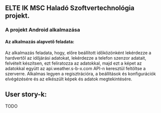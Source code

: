 <p align="justify">

## ELTE IK MSC Haladó Szoftvertechnológia projekt.

### A projekt Android alkalmazása

#### Az alkalmazás alapvető feladata:
Az alkalmazás feladata, hogy, előre beállított időközönként lekérdezze a hardvertől az időjárási adatokat, lekérdezze a telefon szenzor adatait, felvételt készítsen, ezt feliratozza az adatokkal, majd ezt a képet az adatokkal együtt az api.weather.s-b-x.com API-n keresztül feltöltse a szerverre.
Alkalmas legyen a regisztrációra, a beállítások és konfigurációk elvégézésére és az elkészült képek és adatok megtekintésére.

## User story-k:
TODO
</p>